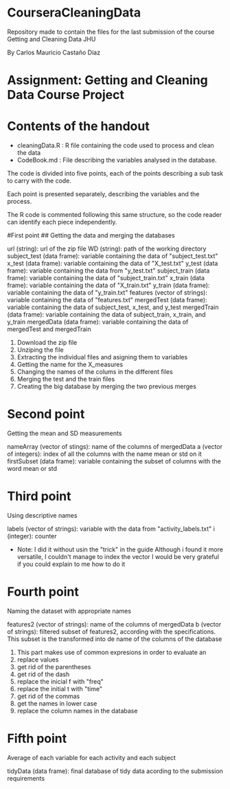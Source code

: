 # CourseraCleaningData
Repository made to contain the files for the last submission of the course Getting and Cleaning Data JHU

By Carlos Mauricio Castaño Díaz

# Assignment: Getting and Cleaning Data Course Project

# Contents of the handout
 - cleaningData.R : R file containing the code used to process and clean the data
 - CodeBook.md : File describing the variables analysed in the database.

The code is divided into five points, each of the points describing a sub task to carry with the code. 

Each point is presented separately, describing the variables and the process.

The R code is commented following this same structure, so the code reader can identify each piece independently. 

#First point ##
Getting the data and merging the databases

url (string): url of the zip file 
WD (string): path of the working directory
subject_test (data frame): variable containing the data of "subject_test.txt"
x_test (data frame): variable containing the data of "X_test.txt"
y_test (data frame): variable containing the data from "y_test.txt"
subject_train (data frame): variable containing the data of "subject_train.txt"
x_train (data frame): variable containing the data of "X_train.txt"
y_train (data frame): variable containing the data of "y_train.txt"
features (vector of strings): variable containing the data of "features.txt"
mergedTest (data frame): variable containing the data of subject_test, x_test, and y_test
mergedTrain (data frame): variable containing the data of subject_train, x_train, and y_train
mergedData (data frame): variable containing the data of mergedTest and mergedTrain

1. Download the zip file
2. Unziping the file
3. Extracting the individual files and asigning them to variables
4. Getting the name for the X_measures
5. Changing the names of the colums in the different files
6. Merging the test and the train files
7. Creating the big database by merging the two previous merges

# Second point #
Getting the mean and SD measurements

nameArray (vector of stings): name of the columns of mergedData
a (vector of integers): index of all the columns with the name mean or std on it
firstSubset (data frame): variable containing the subset of columns with the word mean or std

# Third point #
Using descriptive names

labels (vector of strings): variable with the data from "activity_labels.txt"
i (integer): counter

- Note: I did it without usin the "trick" in the guide
Although i found it more versatile, I couldn't manage to index the vector
I would be very grateful if you could explain to me how to do it


# Fourth point
Naming the dataset with appropriate names

features2 (vector of strings): name of the columns of mergedData
b (vector of strings): filtered subset of features2, according with the specifications.
    This subset is the transformed into de name of the columns of the database

1. This part makes use of common expresions in order to evaluate an 
2. replace values 
3. get rid of the parentheses
4. get rid of the dash
5. replace the inicial f with "freq"
6. replace the initial t with "time"
7. get rid of the commas
8. get the names in lower case
9. replace the column names in the database


# Fifth point
Average of each variable for each activity and each subject

tidyData (data frame): final database of tidy data acording to the submission requirements
